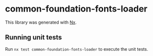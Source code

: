 # common-foundation-fonts-loader

This library was generated with [Nx](https://nx.dev).

## Running unit tests

Run `nx test common-foundation-fonts-loader` to execute the unit tests.
